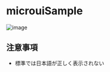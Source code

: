 # microuiSample

![image](https://user-images.githubusercontent.com/2605401/232524450-a73f5d02-fdbf-4988-9776-4400bc24a1d8.png)


## 注意事項
- 標準では日本語が正しく表示されない
